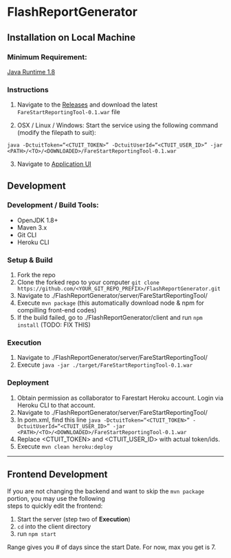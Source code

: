 FlashReportGenerator
======================

## Installation on Local Machine

### Minimum Requirement:
[Java Runtime 1.8](https://www.oracle.com/technetwork/java/javase/downloads/jre8-downloads-2133155.html)

### Instructions
1. Navigate to the <a href="https://github.com/FarestartTechVolunteers/FlashReportGenerator/releases" target="_blank">Releases</a> and download the latest ```FareStartReportingTool-0.1.war``` file

2. OSX / Linux / Windows: Start the service using the following command (modify the filepath to suit):
  ```
  java -DctuitToken=“<CTUIT_TOKEN>” -DctuitUserId=“<CTUIT_USER_ID>” -jar <PATH>/<TO>/<DOWNLOADED>/FareStartReportingTool-0.1.war
  ```
 
3. Navigate to <a href="http://localhost:5000" target="_blank">Application UI</a>

## Development
### Development / Build Tools:
 - OpenJDK 1.8+
 - Maven 3.x
 - Git CLI
 - Heroku CLI

### Setup & Build
1. Fork the repo 
2. Clone the forked repo to your computer
```git clone https://github.com/<YOUR_GIT_REPO_PREFIX>/FlashReportGenerator.git```
3. Navigate to ./FlashReportGenerator/server/FareStartReportingTool/
4. Execute ```mvn package``` (this automatically download node & npm for compilling front-end codes)
5. If the build failed, go to ./FlashReportGenerator/client and run ```npm install``` (TODO: FIX THIS)

### Execution
1. Navigate to ./FlashReportGenerator/server/FareStartReportingTool/
2. Execute ```java -jar ./target/FareStartReportingTool-0.1.war```

### Deployment
1. Obtain permission as collaborator to Farestart Heroku account. Login via Heroku CLI to that account. 
2. Navigate to ./FlashReportGenerator/server/FareStartReportingTool/
3. In pom.xml, find this line ```java -DctuitToken=“<CTUIT_TOKEN>” -DctuitUserId=“<CTUIT_USER_ID>” -jar <PATH>/<TO>/<DOWNLOADED>/FareStartReportingTool-0.1.war```
4. Replace <CTUIT_TOKEN> and <CTUIT_USER_ID> with actual token/ids. 
5. Execute ```mvn clean heroku:deploy```

---

## Frontend Development 

If you are not changing the backend and want to skip the `mvn package` portion, you may use the following  
steps to quickly edit the frontend:
1. Start the server (step two of **Execution**)
2. `cd` into the client directory
3. run `npm start`

Range gives you # of days since the start Date.
For now, max you get is 7.
